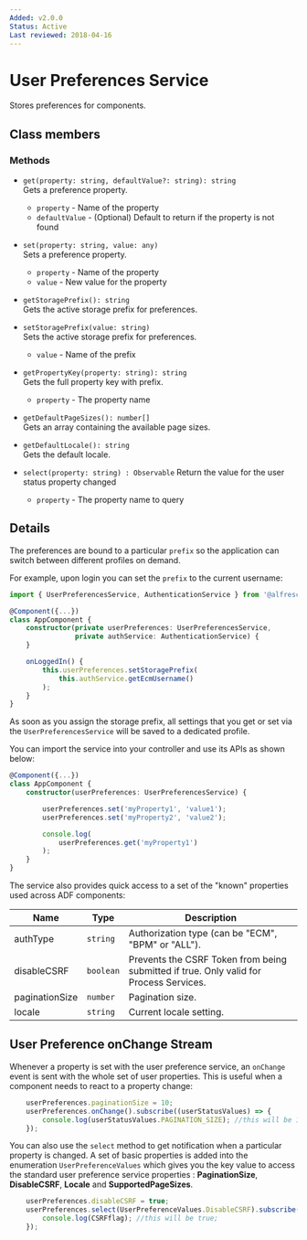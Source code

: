 ```yaml
---
Added: v2.0.0
Status: Active
Last reviewed: 2018-04-16
---
```


# User Preferences Service

Stores preferences for components.

## Class members

### Methods

-   `get(property: string, defaultValue?: string): string`  
    Gets a preference property.  
    -   `property` - Name of the property
    -   `defaultValue` - (Optional) Default to return if the property is not found
-   `set(property: string, value: any)`  
    Sets a preference property.  
    -   `property` - Name of the property
    -   `value` - New value for the property
-   `getStoragePrefix(): string`  
    Gets the active storage prefix for preferences.   

-   `setStoragePrefix(value: string)`  
    Sets the active storage prefix for preferences.  
    -   `value` - Name of the prefix
-   `getPropertyKey(property: string): string`  
    Gets the full property key with prefix.  
    -   `property` - The property name
-   `getDefaultPageSizes(): number[]`  
    Gets an array containing the available page sizes.   

-   `getDefaultLocale(): string`  
    Gets the default locale.   

-   `select(property: string) : Observable`
    Return the value for the user status property changed
    -   `property` - The property name to query


## Details

The preferences are bound to a particular `prefix` so the application can switch between different profiles on demand.

For example, upon login you can set the `prefix` to the current username:

```ts
import { UserPreferencesService, AuthenticationService } from '@alfresco/adf-core';

@Component({...})
class AppComponent {
    constructor(private userPreferences: UserPreferencesService,
                private authService: AuthenticationService) {
    }

    onLoggedIn() {
        this.userPreferences.setStoragePrefix(
            this.authService.getEcmUsername()
        );
    }
}
```

As soon as you assign the storage prefix, all settings that you get or set via the `UserPreferencesService` will be saved to a dedicated profile.

You can import the service into your controller and use its APIs as shown below:

```ts
@Component({...})
class AppComponent {
    constructor(userPreferences: UserPreferencesService) {

        userPreferences.set('myProperty1', 'value1');
        userPreferences.set('myProperty2', 'value2');

        console.log(
            userPreferences.get('myProperty1')
        );
    }
}
```

The service also provides quick access to a set of the "known" properties used across ADF components:

| Name | Type | Description |
| ---- | ---- | ----------- |
| authType | `string` | Authorization type (can be "ECM", "BPM" or "ALL"). |
| disableCSRF | `boolean` | Prevents the CSRF Token from being submitted if true. Only valid for Process Services. |
| paginationSize | `number` | Pagination size. |
| locale | `string` | Current locale setting. |

## User Preference onChange Stream

Whenever a property is set with the user preference service, an `onChange` event is sent with the
whole set of user properties. This is useful when a component needs to react to a property change:

```ts
    userPreferences.paginationSize = 10;
    userPreferences.onChange().subscribe((userStatusValues) => {
        console.log(userStatusValues.PAGINATION_SIZE); //this will be 10
    });
```

You can also use the `select` method to get notification when a particular property is changed.
A set of basic properties is added into the enumeration `UserPreferenceValues` which gives you the key value to access the standard user preference service properties : **PaginationSize**, **DisableCSRF**, **Locale** and **SupportedPageSizes**.

```ts
    userPreferences.disableCSRF = true;
    userPreferences.select(UserPreferenceValues.DisableCSRF).subscribe((CSRFflag) => {
        console.log(CSRFflag); //this will be true;
    });
```

